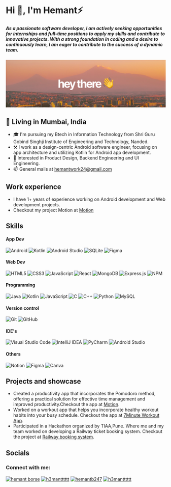 <!-- **Hey, I am Hemant Borse ** -->
<h1 align="left">Hi 👋, I'm Hemant⚡️</h1>
<h5 align="left">As a passionate software developer, I am actively seeking opportunities for internships and full-time positions to apply my skills and contribute to innovative projects. With a strong foundation in coding and a desire to continuously learn, I am eager to contribute to the success of a dynamic team. </h5>

![gh-profile-banner](gh-profile-banner.png)

## 📍 Living in Mumbai, India

- 🎓 I'm pursuing my Btech in Information Technology from Shri Guru Gobind Singhji Institute of Engineering and Technology, Nanded.
- ⚒  I work as a design-centric Android software engineer, focusing on app architecture and utilizing Kotlin for Android app development.
- 🌱 Interested in Product Design, Backend Engineering and UI Engineering.
- 📫 General mails at hemantwork24@gmail.com

## Work experience
- I have 1+ years of experience working on Android development and Web development projects.
- Checkout my project Motion at [Motion](https://github.com/HemantBorse247/Motion-Pomodoro-App-)

## Skills
#### App Dev
![Android](https://img.shields.io/badge/Android-3DDC84?style=for-the-badge&logo=android&logoColor=white)
![Kotlin](https://img.shields.io/badge/kotlin-%237F52FF.svg?style=for-the-badge&logo=kotlin&logoColor=white)
![Android Studio](https://img.shields.io/badge/Android%20Studio-3DDC84.svg?style=for-the-badge&logo=android-studio&logoColor=white)
![SQLite](https://img.shields.io/badge/sqlite-%2307405e.svg?style=for-the-badge&logo=sqlite&logoColor=white)
![Figma](https://img.shields.io/badge/figma-%23F24E1E.svg?style=for-the-badge&logo=figma&logoColor=white)
#### Web Dev
![HTML5](https://img.shields.io/badge/html5-%23E34F26.svg?style=for-the-badge&logo=html5&logoColor=white)
![CSS3](https://img.shields.io/badge/css3-%231572B6.svg?style=for-the-badge&logo=css3&logoColor=white)
![JavaScript](https://img.shields.io/badge/javascript-%23323330.svg?style=for-the-badge&logo=javascript&logoColor=%23F7DF1E)
![React](https://img.shields.io/badge/react-%2320232a.svg?style=for-the-badge&logo=react&logoColor=%2361DAFB)
![MongoDB](https://img.shields.io/badge/MongoDB-%234ea94b.svg?style=for-the-badge&logo=mongodb&logoColor=white)
![Express.js](https://img.shields.io/badge/express.js-%23404d59.svg?style=for-the-badge&logo=express&logoColor=%2361DAFB)
![NPM](https://img.shields.io/badge/NPM-%23CB3837.svg?style=for-the-badge&logo=npm&logoColor=white)
#### Programming
![Java](https://img.shields.io/badge/java-%23ED8B00.svg?style=for-the-badge&logo=openjdk&logoColor=white)
![Kotlin](https://img.shields.io/badge/kotlin-%237F52FF.svg?style=for-the-badge&logo=kotlin&logoColor=white)
![JavaScript](https://img.shields.io/badge/javascript-%23323330.svg?style=for-the-badge&logo=javascript&logoColor=%23F7DF1E)
![C](https://img.shields.io/badge/c-%2300599C.svg?style=for-the-badge&logo=c&logoColor=white)
![C++](https://img.shields.io/badge/c++-%2300599C.svg?style=for-the-badge&logo=c%2B%2B&logoColor=white)
![Python](https://img.shields.io/badge/python-3670A0?style=for-the-badge&logo=python&logoColor=ffdd54)
![MySQL](https://img.shields.io/badge/mysql-%2300f.svg?style=for-the-badge&logo=mysql&logoColor=white)
#### Version control
![Git](https://img.shields.io/badge/git-%23F05033.svg?style=for-the-badge&logo=git&logoColor=white)
![GitHub](https://img.shields.io/badge/github-%23121011.svg?style=for-the-badge&logo=github&logoColor=white)
#### IDE's
![Visual Studio Code](https://img.shields.io/badge/Visual%20Studio%20Code-0078d7.svg?style=for-the-badge&logo=visual-studio-code&logoColor=white)
![IntelliJ IDEA](https://img.shields.io/badge/IntelliJIDEA-000000.svg?style=for-the-badge&logo=intellij-idea&logoColor=white)
![PyCharm](https://img.shields.io/badge/pycharm-143?style=for-the-badge&logo=pycharm&logoColor=black&color=black&labelColor=green)
![Android Studio](https://img.shields.io/badge/Android%20Studio-3DDC84.svg?style=for-the-badge&logo=android-studio&logoColor=white)
#### Others
![Notion](https://img.shields.io/badge/Notion-%23000000.svg?style=for-the-badge&logo=notion&logoColor=white)
![Figma](https://img.shields.io/badge/figma-%23F24E1E.svg?style=for-the-badge&logo=figma&logoColor=white)
![Canva](https://img.shields.io/badge/Canva-%2300C4CC.svg?style=for-the-badge&logo=Canva&logoColor=white)

## Projects and showcase
- Created a productivity app that incorporates the Pomodoro method, offering a practical solution for effective time management and improved productivity.Checkout the app at [Motion](https://github.com/HemantBorse247/Motion-Pomodoro-App-).
- Worked on a workout app that helps you incorporate healthy workout habits into your busy schedule. Checkout the app at [7Minute Workout App](https://github.com/HemantBorse247/7-Minute-Workout-App).
- Participated in a Hackathon organized by TIAA,Pune. Where me and my team worked on developing a Railway ticket booking system. Checkout the project at [Railway booking system](https://github.com/HemantBorse247/railwayBooking).

## Socials

<h3 align="left">Connect with me:</h3>
<p align="left">
  
<a href="https://www.linkedin.com/in/hemant-borse-8b794b212/" target="blank"><img align="center" src="https://raw.githubusercontent.com/rahuldkjain/github-profile-readme-generator/master/src/images/icons/Social/linked-in-alt.svg" alt="hemant borse" height="30" width="40" /></a>
<a href="https://twitter.com/h3mantttttt" target="blank"><img align="center" src="https://raw.githubusercontent.com/rahuldkjain/github-profile-readme-generator/master/src/images/icons/Social/twitter.svg" alt="h3mantttttt" height="30" width="40" /></a>
<a href="https://www.leetcode.com/hemantb247" target="blank"><img align="center" src="https://raw.githubusercontent.com/rahuldkjain/github-profile-readme-generator/master/src/images/icons/Social/leet-code.svg" alt="hemantb247" height="30" width="40" /></a>
 <a href="https://instagram.com/h3mantttttt" target="blank"><img align="center" src="https://raw.githubusercontent.com/rahuldkjain/github-profile-readme-generator/master/src/images/icons/Social/instagram.svg" alt="h3mantttttt" height="30" width="40" /></a>
</p>
